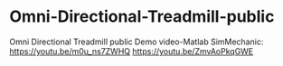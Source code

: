 # Omni-Directional-Treadmill-public
Omni Directional Treadmill public
 Demo video-Matlab SimMechanic:
https://youtu.be/m0u_ns7ZWHQ 
https://youtu.be/ZmvAoPkqGWE
 

